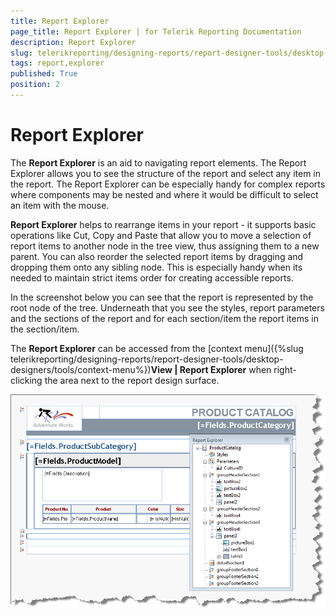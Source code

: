 ```yaml
---
title: Report Explorer
page_title: Report Explorer | for Telerik Reporting Documentation
description: Report Explorer
slug: telerikreporting/designing-reports/report-designer-tools/desktop-designers/tools/report-explorer
tags: report,explorer
published: True
position: 2
---
```


# Report Explorer



The __Report Explorer__  is an aid to navigating report elements. The Report Explorer allows you to see the structure of the report          and select any item in the report. The Report Explorer can be especially handy for complex reports where components may be nested and where it would be difficult          to select an item with the mouse.        

__Report Explorer__  helps to rearrange items in your report - it supports basic operations like Cut, Copy and Paste that allow you to move          a selection of report items to another node in the tree view, thus assigning them to a new parent.          You can also reorder the selected report items by dragging and dropping them onto any sibling node. This is especially handy when its needed to maintain strict         items order for creating accessible reports.       

In the screenshot below you can see that the report is represented by the root node of the tree. Underneath that you see the styles, report parameters and the sections of the report and for each section/item the report items in the section/item.       

The __Report Explorer__  can be accessed from the [context menu]({%slug telerikreporting/designing-reports/report-designer-tools/desktop-designers/tools/context-menu%})__View | Report Explorer__  when right-clicking the area next to the report design surface.       

  

  ![](images/UI003.png)
